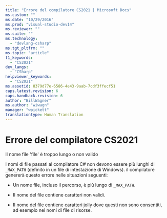 ```yaml
---
title: "Errore del compilatore CS2021 | Microsoft Docs"
ms.custom: ""
ms.date: "10/29/2016"
ms.prod: "visual-studio-dev14"
ms.reviewer: ""
ms.suite: ""
ms.technology: 
  - "devlang-csharp"
ms.tgt_pltfrm: ""
ms.topic: "article"
f1_keywords: 
  - "CS2021"
dev_langs: 
  - "CSharp"
helpviewer_keywords: 
  - "CS2021"
ms.assetid: 8379d77e-6586-4e43-9aab-7cdf3ffecf51
caps.latest.revision: 6
caps.handback.revision: 6
author: "BillWagner"
ms.author: "wiwagn"
manager: "wpickett"
translationtype: Human Translation
---
```

# Errore del compilatore CS2021
Il nome file 'file' è troppo lungo o non valido  
  
 I nomi di file passati al compilatore C\# non devono essere più lunghi di `_MAX_PATH` \(definito in un file di intestazione di Windows\). il compilatore genererà questo errore nelle situazioni seguenti:  
  
-   Un nome file, incluso il percorso, è più lungo di `_MAX_PATH`.  
  
-   Il nome del file contiene caratteri non validi.  
  
-   Il nome del file contiene caratteri jolly dove questi non sono consentiti, ad esempio nei nomi di file di risorse.